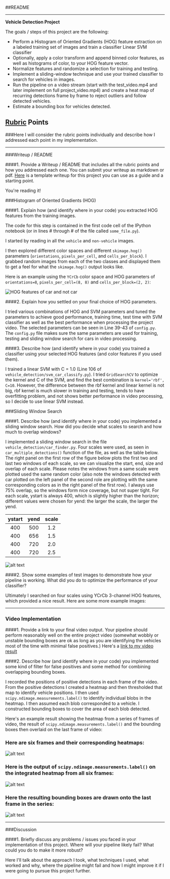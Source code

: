 ##README

---

**Vehicle Detection Project**

The goals / steps of this project are the following:

* Perform a Histogram of Oriented Gradients (HOG) feature extraction on a labeled training set of images and train a classifier Linear SVM classifier
* Optionally, apply a color transform and append binned color features, as well as histograms of color, to your HOG feature vector. 
* Normalize features and randomize a selection for training and testing.
* Implement a sliding-window technique and use your trained classifier to search for vehicles in images.
* Run the pipeline on a video stream (start with the test_video.mp4 and later implement on full project_video.mp4) and create a heat map of recurring detections frame by frame to reject outliers and follow detected vehicles.
* Estimate a bounding box for vehicles detected.

[//]: # (Image References)
[image1]: ./resources/images/output_images/hog.jpg
[image2]: ./resources/images/output_images/car_finder.jpg
[image3]: ./examples/sliding_windows.jpg
[image4]: ./examples/sliding_window.jpg
[image5]: ./examples/bboxes_and_heat.png
[image6]: ./examples/labels_map.png
[image7]: ./examples/output_bboxes.png
[video1]: ./project_video.mp4

## [Rubric](https://review.udacity.com/#!/rubrics/513/view) Points
###Here I will consider the rubric points individually and describe how I addressed each point in my implementation.  

---
###Writeup / README

####1. Provide a Writeup / README that includes all the rubric points and how you addressed each one.  You can submit your writeup as markdown or pdf.  [Here](https://github.com/udacity/CarND-Vehicle-Detection/blob/master/writeup_template.md) is a template writeup for this project you can use as a guide and a starting point.  

You're reading it!

###Histogram of Oriented Gradients (HOG)

####1. Explain how (and identify where in your code) you extracted HOG features from the training images.

The code for this step is contained in the first code cell of the IPython notebook (or in lines # through # of the file called `some_file.py`).  

I started by reading in all the `vehicle` and `non-vehicle` images. 

I then explored different color spaces and different `skimage.hog()` parameters (`orientations`, `pixels_per_cell`, and `cells_per_block`).  I grabbed random images from each of the two classes and displayed them to get a feel for what the `skimage.hog()` output looks like.

Here is an example using the `YCrCb` color space and HOG parameters of `orientations=8`, `pixels_per_cell=(8, 8)` and `cells_per_block=(2, 2)`:

![HOG features of car and not car][image1]

####2. Explain how you settled on your final choice of HOG parameters.

I tried various combinations of HOG and SVM parameters and tuned the parameters to achieve good performance, training time, test time with SVM classifier as well as the best performance when processing the project video. The selected parameters can be seen in Line 39-43 of `config.py`. The `config.py` file makes sure the same parameters are used for training, testing and sliding window search for cars in video processing.

####3. Describe how (and identify where in your code) you trained a classifier using your selected HOG features (and color features if you used them).

I trained a linear SVM with C = 1.0 (Line 106 of `vehicle_detection/svm_car_classify.py`). I tried `GridSearchCV` to optimize the kernel and C of the SVM, and find the best combination is `kernel='rbf', C=10`. However, the difference between the rbf kernel and linear kernel is not big, rbf kernel is much slower in training and testing, tends to have overfitting problem, and not shows better performance in video processing, so I decide to use linear SVM instead. 

###Sliding Window Search

####1. Describe how (and identify where in your code) you implemented a sliding window search.  How did you decide what scales to search and how much to overlap windows?

I implemented a sliding window search in the file `vehicle_detection/car_finder.py`. Four scales were used, as seen in `car_multiple_detections()` function of the file, as well as the table below. The right panel on the first row of the figure below plots the first two and last two windows of each scale, so we can visualize the start, end, size and overlap of each scale. Please notes the windows from a same scale were plotted used the same random color (also note the windows detected with car plotted on the left panel of the second role are plotting with the same corresponding colors as in the right panel of the first row).
I always use 75% overlap, so the windows form nice coverage, but not super tight. For each scale, ystart is always 400, which is slightly higher than the horizon; different values were chosen for yend: the larger the scale, the larger the yend.


|ystart|yend|scale|
|:---:|:---:|:---:|
|400|500|1.2|
|400|656|1.5|
|400|720|2.0|
|400|720|2.5|


![alt text][image2]

####2. Show some examples of test images to demonstrate how your pipeline is working.  What did you do to optimize the performance of your classifier?

Ultimately I searched on four scales using YCrCb 3-channel HOG features, which provided a nice result.  Here are some 
more example images:



---

### Video Implementation

####1. Provide a link to your final video output.  Your pipeline should perform reasonably well on the entire project video (somewhat wobbly or unstable bounding boxes are ok as long as you are identifying the vehicles most of the time with minimal false positives.)
Here's a [link to my video result](./resources/videos/output_videos/project_video_vehicle_detected.mp4)



####2. Describe how (and identify where in your code) you implemented some kind of filter for false positives and some method for combining overlapping bounding boxes.

I recorded the positions of positive detections in each frame of the video.  From the positive detections I created a heatmap and then thresholded that map to identify vehicle positions.  I then used `scipy.ndimage.measurements.label()` to identify individual blobs in the heatmap.  I then assumed each blob corresponded to a vehicle.  I constructed bounding boxes to cover the area of each blob detected.  

Here's an example result showing the heatmap from a series of frames of video, the result of `scipy.ndimage.measurements.label()` and the bounding boxes then overlaid on the last frame of video:

### Here are six frames and their corresponding heatmaps:

![alt text][image5]

### Here is the output of `scipy.ndimage.measurements.label()` on the integrated heatmap from all six frames:
![alt text][image6]

### Here the resulting bounding boxes are drawn onto the last frame in the series:
![alt text][image7]



---

###Discussion

####1. Briefly discuss any problems / issues you faced in your implementation of this project.  Where will your pipeline likely fail?  What could you do to make it more robust?

Here I'll talk about the approach I took, what techniques I used, what worked and why, where the pipeline might fail and how I might improve it if I were going to pursue this project further.  

